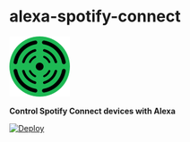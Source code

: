 # alexa-spotify-connect

![](resources/icon108.png)

**Control Spotify Connect devices with Alexa**

[![Deploy](https://www.herokucdn.com/deploy/button.svg)](https://heroku.com/deploy)
